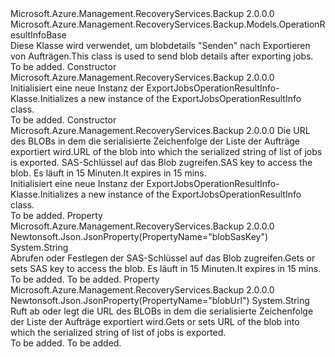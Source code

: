 <Type Name="ExportJobsOperationResultInfo" FullName="Microsoft.Azure.Management.RecoveryServices.Backup.Models.ExportJobsOperationResultInfo">
  <TypeSignature Language="C#" Value="public class ExportJobsOperationResultInfo : Microsoft.Azure.Management.RecoveryServices.Backup.Models.OperationResultInfoBase" />
  <TypeSignature Language="ILAsm" Value=".class public auto ansi beforefieldinit ExportJobsOperationResultInfo extends Microsoft.Azure.Management.RecoveryServices.Backup.Models.OperationResultInfoBase" />
  <TypeSignature Language="DocId" Value="T:Microsoft.Azure.Management.RecoveryServices.Backup.Models.ExportJobsOperationResultInfo" />
  <TypeSignature Language="VB.NET" Value="Public Class ExportJobsOperationResultInfo&#xA;Inherits OperationResultInfoBase" />
  <TypeSignature Language="F#" Value="type ExportJobsOperationResultInfo = class&#xA;    inherit OperationResultInfoBase" />
  <AssemblyInfo>
    <AssemblyName>Microsoft.Azure.Management.RecoveryServices.Backup</AssemblyName>
    <AssemblyVersion>2.0.0.0</AssemblyVersion>
  </AssemblyInfo>
  <Base>
    <BaseTypeName>Microsoft.Azure.Management.RecoveryServices.Backup.Models.OperationResultInfoBase</BaseTypeName>
  </Base>
  <Interfaces />
  <Docs>
    <summary>
            <span data-ttu-id="413f6-101">Diese Klasse wird verwendet, um blobdetails "Senden" nach Exportieren von Aufträgen.</span><span class="sxs-lookup"><span data-stu-id="413f6-101">This class is used to send blob details after exporting jobs.</span></span>
            </summary>
    <remarks>To be added.</remarks>
  </Docs>
  <Members>
    <Member MemberName=".ctor">
      <MemberSignature Language="C#" Value="public ExportJobsOperationResultInfo ();" />
      <MemberSignature Language="ILAsm" Value=".method public hidebysig specialname rtspecialname instance void .ctor() cil managed" />
      <MemberSignature Language="DocId" Value="M:Microsoft.Azure.Management.RecoveryServices.Backup.Models.ExportJobsOperationResultInfo.#ctor" />
      <MemberSignature Language="VB.NET" Value="Public Sub New ()" />
      <MemberType>Constructor</MemberType>
      <AssemblyInfo>
        <AssemblyName>Microsoft.Azure.Management.RecoveryServices.Backup</AssemblyName>
        <AssemblyVersion>2.0.0.0</AssemblyVersion>
      </AssemblyInfo>
      <Parameters />
      <Docs>
        <summary>
            <span data-ttu-id="413f6-102">Initialisiert eine neue Instanz der ExportJobsOperationResultInfo-Klasse.</span><span class="sxs-lookup"><span data-stu-id="413f6-102">Initializes a new instance of the ExportJobsOperationResultInfo class.</span></span>
            </summary>
        <remarks>To be added.</remarks>
      </Docs>
    </Member>
    <Member MemberName=".ctor">
      <MemberSignature Language="C#" Value="public ExportJobsOperationResultInfo (string blobUrl = null, string blobSasKey = null);" />
      <MemberSignature Language="ILAsm" Value=".method public hidebysig specialname rtspecialname instance void .ctor(string blobUrl, string blobSasKey) cil managed" />
      <MemberSignature Language="DocId" Value="M:Microsoft.Azure.Management.RecoveryServices.Backup.Models.ExportJobsOperationResultInfo.#ctor(System.String,System.String)" />
      <MemberSignature Language="VB.NET" Value="Public Sub New (Optional blobUrl As String = null, Optional blobSasKey As String = null)" />
      <MemberSignature Language="F#" Value="new Microsoft.Azure.Management.RecoveryServices.Backup.Models.ExportJobsOperationResultInfo : string * string -&gt; Microsoft.Azure.Management.RecoveryServices.Backup.Models.ExportJobsOperationResultInfo" Usage="new Microsoft.Azure.Management.RecoveryServices.Backup.Models.ExportJobsOperationResultInfo (blobUrl, blobSasKey)" />
      <MemberType>Constructor</MemberType>
      <AssemblyInfo>
        <AssemblyName>Microsoft.Azure.Management.RecoveryServices.Backup</AssemblyName>
        <AssemblyVersion>2.0.0.0</AssemblyVersion>
      </AssemblyInfo>
      <Parameters>
        <Parameter Name="blobUrl" Type="System.String" />
        <Parameter Name="blobSasKey" Type="System.String" />
      </Parameters>
      <Docs>
        <param name="blobUrl"><span data-ttu-id="413f6-103">Die URL des BLOBs in dem die serialisierte Zeichenfolge der Liste der Aufträge exportiert wird.</span><span class="sxs-lookup"><span data-stu-id="413f6-103">URL of the blob into which the serialized string of list of jobs is exported.</span></span></param>
        <param name="blobSasKey"><span data-ttu-id="413f6-104">SAS-Schlüssel auf das Blob zugreifen.</span><span class="sxs-lookup"><span data-stu-id="413f6-104">SAS key to access the blob.</span></span> <span data-ttu-id="413f6-105">Es läuft in 15 Minuten.</span><span class="sxs-lookup"><span data-stu-id="413f6-105">It expires in 15 mins.</span></span></param>
        <summary>
            <span data-ttu-id="413f6-106">Initialisiert eine neue Instanz der ExportJobsOperationResultInfo-Klasse.</span><span class="sxs-lookup"><span data-stu-id="413f6-106">Initializes a new instance of the ExportJobsOperationResultInfo class.</span></span>
            </summary>
        <remarks>To be added.</remarks>
      </Docs>
    </Member>
    <Member MemberName="BlobSasKey">
      <MemberSignature Language="C#" Value="public string BlobSasKey { get; set; }" />
      <MemberSignature Language="ILAsm" Value=".property instance string BlobSasKey" />
      <MemberSignature Language="DocId" Value="P:Microsoft.Azure.Management.RecoveryServices.Backup.Models.ExportJobsOperationResultInfo.BlobSasKey" />
      <MemberSignature Language="VB.NET" Value="Public Property BlobSasKey As String" />
      <MemberSignature Language="F#" Value="member this.BlobSasKey : string with get, set" Usage="Microsoft.Azure.Management.RecoveryServices.Backup.Models.ExportJobsOperationResultInfo.BlobSasKey" />
      <MemberType>Property</MemberType>
      <AssemblyInfo>
        <AssemblyName>Microsoft.Azure.Management.RecoveryServices.Backup</AssemblyName>
        <AssemblyVersion>2.0.0.0</AssemblyVersion>
      </AssemblyInfo>
      <Attributes>
        <Attribute>
          <AttributeName>Newtonsoft.Json.JsonProperty(PropertyName="blobSasKey")</AttributeName>
        </Attribute>
      </Attributes>
      <ReturnValue>
        <ReturnType>System.String</ReturnType>
      </ReturnValue>
      <Docs>
        <summary>
            <span data-ttu-id="413f6-107">Abrufen oder Festlegen der SAS-Schlüssel auf das Blob zugreifen.</span><span class="sxs-lookup"><span data-stu-id="413f6-107">Gets or sets SAS key to access the blob.</span></span> <span data-ttu-id="413f6-108">Es läuft in 15 Minuten.</span><span class="sxs-lookup"><span data-stu-id="413f6-108">It expires in 15 mins.</span></span>
            </summary>
        <value>To be added.</value>
        <remarks>To be added.</remarks>
      </Docs>
    </Member>
    <Member MemberName="BlobUrl">
      <MemberSignature Language="C#" Value="public string BlobUrl { get; set; }" />
      <MemberSignature Language="ILAsm" Value=".property instance string BlobUrl" />
      <MemberSignature Language="DocId" Value="P:Microsoft.Azure.Management.RecoveryServices.Backup.Models.ExportJobsOperationResultInfo.BlobUrl" />
      <MemberSignature Language="VB.NET" Value="Public Property BlobUrl As String" />
      <MemberSignature Language="F#" Value="member this.BlobUrl : string with get, set" Usage="Microsoft.Azure.Management.RecoveryServices.Backup.Models.ExportJobsOperationResultInfo.BlobUrl" />
      <MemberType>Property</MemberType>
      <AssemblyInfo>
        <AssemblyName>Microsoft.Azure.Management.RecoveryServices.Backup</AssemblyName>
        <AssemblyVersion>2.0.0.0</AssemblyVersion>
      </AssemblyInfo>
      <Attributes>
        <Attribute>
          <AttributeName>Newtonsoft.Json.JsonProperty(PropertyName="blobUrl")</AttributeName>
        </Attribute>
      </Attributes>
      <ReturnValue>
        <ReturnType>System.String</ReturnType>
      </ReturnValue>
      <Docs>
        <summary>
            <span data-ttu-id="413f6-109">Ruft ab oder legt die URL des BLOBs in dem die serialisierte Zeichenfolge der Liste der Aufträge exportiert wird.</span><span class="sxs-lookup"><span data-stu-id="413f6-109">Gets or sets URL of the blob into which the serialized string of list of jobs is exported.</span></span>
            </summary>
        <value>To be added.</value>
        <remarks>To be added.</remarks>
      </Docs>
    </Member>
  </Members>
</Type>